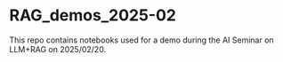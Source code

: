 # RAG_demos_2025-02

This repo contains notebooks used for a demo during the AI Seminar on LLM+RAG
on 2025/02/20.

